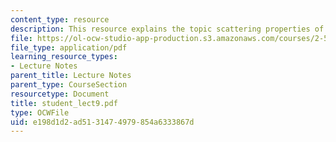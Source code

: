 ```yaml
---
content_type: resource
description: This resource explains the topic scattering properties of particulates.
file: https://ol-ocw-studio-app-production.s3.amazonaws.com/courses/2-58j-radiative-transfer-spring-2006/e198d1d2ad5131474979854a6333867d_student_lect9.pdf
file_type: application/pdf
learning_resource_types:
- Lecture Notes
parent_title: Lecture Notes
parent_type: CourseSection
resourcetype: Document
title: student_lect9.pdf
type: OCWFile
uid: e198d1d2-ad51-3147-4979-854a6333867d
---
```


